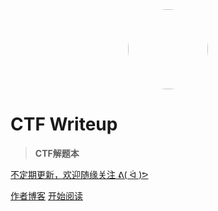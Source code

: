 <center>
	<a href='/'>
		<img src="https://cdn.jsdelivr.net/gh/vicosna/PicBed@master/image/logo/logo.jpg" width=128 style="border-radius: 50%">
	</a>
</center>

<h1> CTF Writeup </h1>

> **CTF解题本**

<a href='https://github.com/vicosna' target="_blank">不定期更新，欢迎随缘关注 ᕕ( ᐛ )ᕗ</a>

[作者博客](https://www.vicosna.com/)
[开始阅读](README.md)